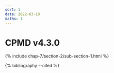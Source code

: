 ```yaml
---
sort: 1
date: 2022-03-10
maths: 1
---
```


# CPMD v4.3.0

{% include chap-7/section-2/sub-section-1.html %}

{% bibliography --cited %}

